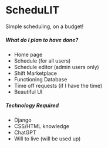 # ScheduLIT
Simple scheduling, on a budget!
##### What do I plan to have done?
- Home page
- Schedule (for all users)
- Schedule editor (admin users only)
- Shift Marketplace
- Functioning Database
- Time off requests (if I have the time)
- Beautiful UI
##### Technology Required
- Django
- CSS/HTML knowledge
- ChatGPT
- Will to live (will be used up)
